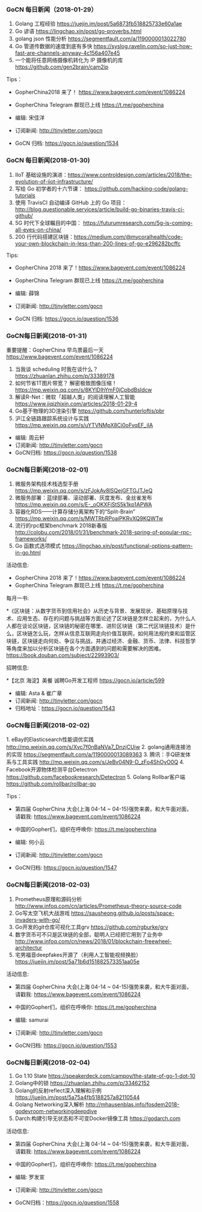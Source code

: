 ### GoCN 每日新闻（2018-01-29）

1. Golang 工程经验 https://juejin.im/post/5a6873fb518825733e60a1ae
2. Go 谚语 https://lingchao.xin/post/go-proverbs.html
3. golang json 性能分析 https://segmentfault.com/a/1190000013022780
4. Go 管道传数据的速度到底有多快 https://syslog.ravelin.com/so-just-how-fast-are-channels-anyway-4c156a407e45
5. 一个能将任意网络摄像机转化为 IP 摄像机的库 https://github.com/gen2brain/cam2ip

Tips：

* GopherChina2018 来了！ https://www.bagevent.com/event/1086224
* GopherChina Telegram 群现已上线 https://t.me/gopherchina

* 编辑: 宋佳洋
* 订阅新闻: http://tinyletter.com/gocn
* GoCN 归档: https://gocn.io/question/1534

### GoCN 每日新闻(2018-01-30)

1. IIoT 基础设施的演进：https://www.controldesign.com/articles/2018/the-evolution-of-iiot-infrastructure/
2. 写给 Go 初学者的十六节课： https://github.com/hacking-code/golang-tutorials
3. 使用 TravisCI 自动编译 GitHub 上的 Go 项目：http://blog.questionable.services/article/build-go-binaries-travis-ci-github/
4. 5G 时代下全球瞩目的中国： https://futurumresearch.com/5g-is-coming-all-eyes-on-china/
5. 200 行代码搭建区块链：https://medium.com/@mycoralhealth/code-your-own-blockchain-in-less-than-200-lines-of-go-e296282bcffc

Tips:

* GopherChina 2018 来了！https://www.bagevent.com/event/1086224
* GopherChina Telegram 群现已上线 https://t.me/gopherchina

* 编辑: 薛锦
* 订阅新闻: http://tinyletter.com/gocn
* GoCN 归档: https://gocn.io/question/1536

### GoCN每日新闻(2018-01-31)

重要提醒：GopherChina 早鸟票最后一天 https://www.bagevent.com/event/1086224

1. 当我谈 scheduling 时我在谈什么？ https://zhuanlan.zhihu.com/p/33389178
2. 如何节省1T图片带宽？ 解密极致图像压缩！ https://mp.weixin.qq.com/s/8KYlDIhYmF0jCpbdBsIdcw
3. 解读R-Net：微软「超越人类」的阅读理解人工智能 https://www.jiqizhixin.com/articles/2018-01-29-4
4. Go基于物理的3D渲染引擎 https://github.com/hunterloftis/pbr
5. 沪江全链路跟踪系统设计与实践 https://mp.weixin.qq.com/s/uYTVNMpX8Ci0oFvqEF_jlA

* 编辑: 周云轩
* 订阅新闻: http://tinyletter.com/gocn
* GoCN归档: https://gocn.io/question/1538

### GoCN每日新闻(2018-02-01)

1. 微服务架构技术栈选型手册 https://mp.weixin.qq.com/s/zFJokAv8lSQejGFTGJTJeQ
2. 微服务部署：蓝绿部署、滚动部署、灰度发布、金丝雀发布  https://mp.weixin.qq.com/s/E-_oOKXFiStS5k1kp1APWA
3. 容器化RDS——计算存储分离架构下的“Split-Brain” https://mp.weixin.qq.com/s/MWTRbRPoaiPKRvXQ9KQWTw
4. 流行的rpc框架benchmark 2018新春版 http://colobu.com/2018/01/31/benchmark-2018-spring-of-popular-rpc-frameworks/
5. Go 函数式选项模式 https://lingchao.xin/post/functional-options-pattern-in-go.html

活动信息:
 * GopherChina 2018 来了！https://www.bagevent.com/event/1086224
 * GopherChina Telegram 群现已上线 https://t.me/gopherchina
 
每月一书:

*《区块链：从数字货币到信用社会》从历史与背景、发展现状、基础原理与技术、应用生态、存在的问题与挑战等方面论述了区块链是怎样立起来的，为什么人人都在谈论区块链，区块链的秘密在哪里、进阶区块链（第二代区块链技术）是什么，区块链怎么玩，怎样从信息互联网走向价值互联网，如何用法规约束和监管区块链，区块链走向何处、争议与挑战，并通过经济、金融、货币、法律、科技哲学等角度来加以分析区块链在各个方面遇到的问题和需要解决的困难。https://book.douban.com/subject/22993903/
 
招聘信息:

*【北京 海淀】美餐 诚聘Go开发工程师 https://gocn.io/article/599

* 编辑: Asta & 崔广章
* 订阅新闻: http://tinyletter.com/gocn
* 归档地址：https://gocn.io/question/1543

### GoCN每日新闻(2018-02-02)

1. eBay的Elasticsearch性能调优实践 http://mp.weixin.qq.com/s/Xvc7f0nBaNVa7_DnzjCUiw
2. golang通用连接池的实现 https://segmentfault.com/a/1190000013089363
3. 腾讯：手Q研发体系与工具实践 http://mp.weixin.qq.com/s/JeBv04N9-D_zFo4ShOyO0Q
4. Facebook开源物体检测平台Detectron https://github.com/facebookresearch/Detectron
5. Golang Rollbar客户端 https://github.com/rollbar/rollbar-go

Tips：
* 第四届 GopherChina 大会(上海 04-14 ~ 04-15)强势来袭，和大牛面对面，请戳我: https://www.bagevent.com/event/1086224
* 中国的Gopher们，组织在呼唤你: https://t.me/gopherchina

* 编辑: 何小云
* 订阅新闻: http://tinyletter.com/gocn
* GoCN归档: https://gocn.io/question/1547

### GoCN每日新闻(2018-02-03)

1. Prometheus原理和源码分析 http://www.infoq.com/cn/articles/Prometheus-theory-source-code
2. Go写太空飞机大战游戏  https://sausheong.github.io/posts/space-invaders-with-go/
3. Go开发的git仓库可视化工具grv https://github.com/rgburke/grv
4. 数字货币可不只是区块链的全部，聪明人已经把它用到了业务中 http://www.infoq.com/cn/news/2018/01/blockchain-freewheel-architectur
5. 宅男福音deepfakes开源了（利用人工智能视频换脸） https://juejin.im/post/5a71b6d151882573351aa05e

活动信息:
* 第四届 GopherChina 大会(上海 04-14 ~ 04-15)强势来袭，和大牛面对面，请戳我: https://www.bagevent.com/event/1086224
* 中国的Gopher们，组织在呼唤你: https://t.me/gopherchina

* 编辑: samurai
* 订阅新闻: http://tinyletter.com/gocn
* GoCN归档: https://gocn.io/question/1553

### GoCN每日新闻(2018-02-04)

1. Go 1.10 State https://speakerdeck.com/campoy/the-state-of-go-1-dot-10
2. Golang中的锁 https://zhuanlan.zhihu.com/p/33462152
3. Golang的反射reflect深入理解和示例 https://juejin.im/post/5a75a4fb5188257a82110544
4. Golang Networking深入解析 http://mhausenblas.info/fosdem2018-godevroom-networkingdeepdive
5. Darch:构建引导无状态和不可变Docker镜像工具 https://godarch.com

活动信息:
* 第四届 GopherChina 大会(上海 04-14 ~ 04-15)强势来袭，和大牛面对面，请戳我: https://www.bagevent.com/event/1086224
* 中国的Gopher们，组织在呼唤你: https://t.me/gopherchina

* 编辑: 罗发宣
* 订阅新闻: http://tinyletter.com/gocn
* GoCN归档：https://gocn.io/question/1558